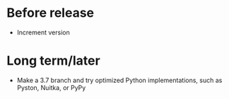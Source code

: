 # Before release
- Increment version

# Long term/later
- Make a 3.7 branch and try optimized Python implementations, such as Pyston, Nuitka, or PyPy

